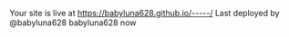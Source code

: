 Your site is live at https://babyluna628.github.io/-----/
Last deployed by @babyluna628 babyluna628 now
